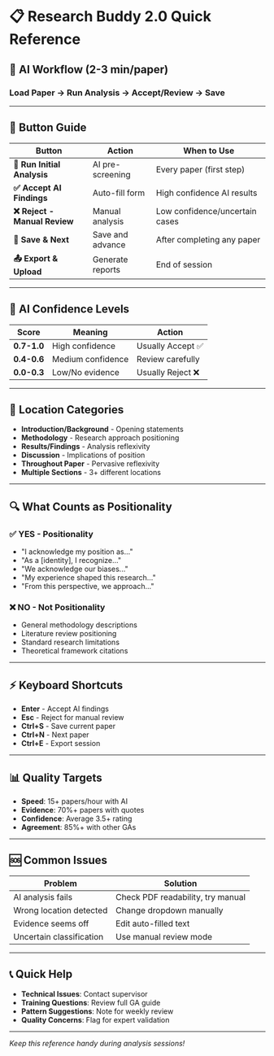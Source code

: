 # 📋 Research Buddy 2.0 Quick Reference

## 🚀 AI Workflow (2-3 min/paper)

### **Load Paper** → **Run Analysis** → **Accept/Review** → **Save**

---

## 🔘 **Button Guide**

| Button | Action | When to Use |
|--------|--------|-------------|
| **🚀 Run Initial Analysis** | AI pre-screening | Every paper (first step) |
| **✅ Accept AI Findings** | Auto-fill form | High confidence AI results |
| **❌ Reject - Manual Review** | Manual analysis | Low confidence/uncertain cases |
| **💾 Save & Next** | Save and advance | After completing any paper |
| **📤 Export & Upload** | Generate reports | End of session |

---

## 🎯 **AI Confidence Levels**

| Score | Meaning | Action |
|-------|---------|--------|
| **0.7-1.0** | High confidence | Usually Accept ✅ |
| **0.4-0.6** | Medium confidence | Review carefully |
| **0.0-0.3** | Low/No evidence | Usually Reject ❌ |

---

## 📍 **Location Categories**

- **Introduction/Background** - Opening statements
- **Methodology** - Research approach positioning  
- **Results/Findings** - Analysis reflexivity
- **Discussion** - Implications of position
- **Throughout Paper** - Pervasive reflexivity
- **Multiple Sections** - 3+ different locations

---

## 🔍 **What Counts as Positionality**

### ✅ **YES - Positionality**
- "I acknowledge my position as..."
- "As a [identity], I recognize..."  
- "We acknowledge our biases..."
- "My experience shaped this research..."
- "From this perspective, we approach..."

### ❌ **NO - Not Positionality**
- General methodology descriptions
- Literature review positioning
- Standard research limitations
- Theoretical framework citations

---

## ⚡ **Keyboard Shortcuts**

- **Enter** - Accept AI findings
- **Esc** - Reject for manual review
- **Ctrl+S** - Save current paper
- **Ctrl+N** - Next paper
- **Ctrl+E** - Export session

---

## 📊 **Quality Targets**

- **Speed**: 15+ papers/hour with AI
- **Evidence**: 70%+ papers with quotes
- **Confidence**: Average 3.5+ rating
- **Agreement**: 85%+ with other GAs

---

## 🆘 **Common Issues**

| Problem | Solution |
|---------|----------|
| AI analysis fails | Check PDF readability, try manual |
| Wrong location detected | Change dropdown manually |
| Evidence seems off | Edit auto-filled text |
| Uncertain classification | Use manual review mode |

---

## 📞 **Quick Help**

- **Technical Issues**: Contact supervisor
- **Training Questions**: Review full GA guide
- **Pattern Suggestions**: Note for weekly review
- **Quality Concerns**: Flag for expert validation

---

*Keep this reference handy during analysis sessions!*